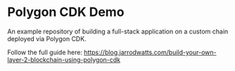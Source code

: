 # Polygon CDK Demo

An example repository of building a full-stack application on a custom chain deployed via Polygon CDK.

Follow the full guide here: https://blog.jarrodwatts.com/build-your-own-layer-2-blockchain-using-polygon-cdk

